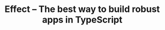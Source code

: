 ---
site_uuid: 137ecc30-f286-4dae-a1a1-e6f017d92fb9
url: https://effect.website/
zinger: The best way to manage  complexity in TypeScript
tags: 
description_site_cp: As your application grows, Effect scales with it - keeping your code simple and maintainable.
date_created: 2025-03-19
date_modified: 2025-03-24
image: https://website-landing-seven.vercel.app/opengraph-image.jpg?6fada1acf1f76e7e
site_name: Effect – The best way to build robust apps in TypeScript
title: Effect – The best way to build robust apps in TypeScript
favicon: https://effect.website/icon.png?dc1624f3c72c6599
og_fetched_url: https://effect.website
og_last_fetch: '2025-03-24T06:28:33.405Z'
---
